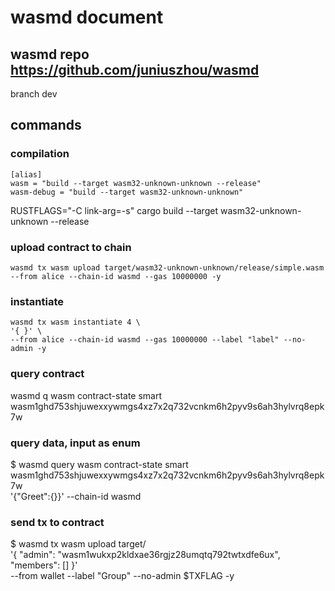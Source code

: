 # wasmd document

## wasmd repo https://github.com/juniuszhou/wasmd
branch dev

## commands

### compilation

```
[alias]
wasm = "build --target wasm32-unknown-unknown --release"
wasm-debug = "build --target wasm32-unknown-unknown"
```

RUSTFLAGS="-C link-arg=-s" cargo build --target wasm32-unknown-unknown --release


### upload contract to chain 
```
wasmd tx wasm upload target/wasm32-unknown-unknown/release/simple.wasm --from alice --chain-id wasmd --gas 10000000 -y
```



### instantiate
```
wasmd tx wasm instantiate 4 \
'{ }' \
--from alice --chain-id wasmd --gas 10000000 --label "label" --no-admin -y
```


### query contract
wasmd q wasm contract-state smart wasm1ghd753shjuwexxywmgs4xz7x2q732vcnkm6h2pyv9s6ah3hylvrq8epk7w


### query data, input as enum
$ wasmd query wasm contract-state smart \
  wasm1ghd753shjuwexxywmgs4xz7x2q732vcnkm6h2pyv9s6ah3hylvrq8epk7w \
   '{"Greet":{}}'  --chain-id wasmd 


### send tx to contract


$ wasmd tx wasm upload target/ \
  '{ "admin": "wasm1wukxp2kldxae36rgjz28umqtq792twtxdfe6ux", "members": [] }' \
  --from wallet --label "Group" --no-admin $TXFLAG -y


